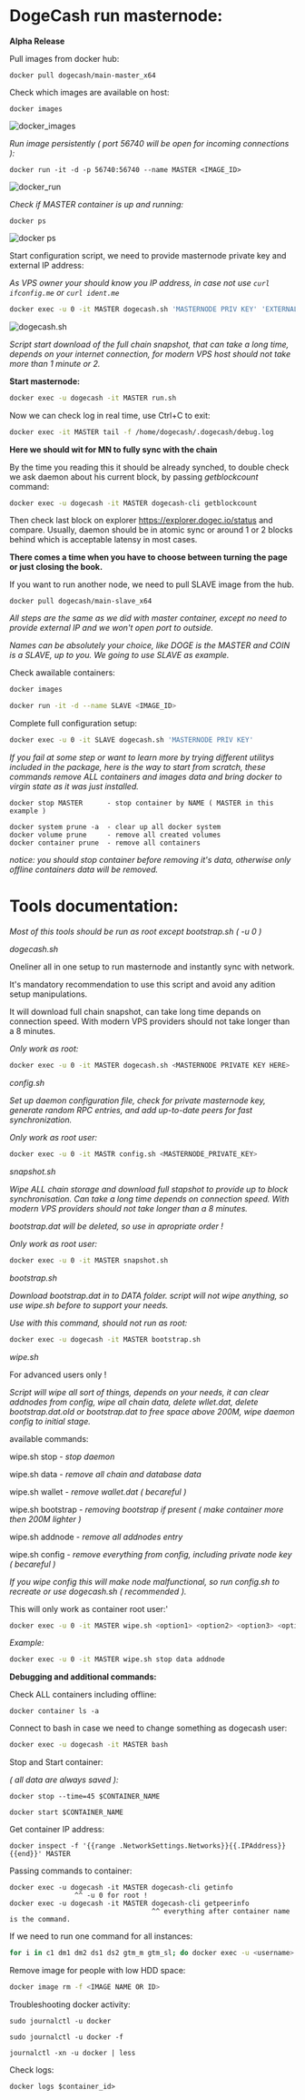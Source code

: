 # DogeCash run masternode:

**Alpha Release**

Pull images from docker hub:

```docker
docker pull dogecash/main-master_x64
```

Check which images are available on host:

```docker
docker images
```

![docker_images](https://user-images.githubusercontent.com/50751381/80302333-eaa9d980-8798-11ea-8644-5aaef52efc48.png)

_Run image persistently ( port 56740 will be open for incoming connections ):_

```docker
docker run -it -d -p 56740:56740 --name MASTER <IMAGE_ID>
```

![docker_run](https://user-images.githubusercontent.com/50751381/80302533-15e0f880-879a-11ea-8da3-0edd2cdd8b85.png)

_Check if MASTER container is up and running:_

```docker
docker ps
```

![docker ps](https://user-images.githubusercontent.com/50751381/80302655-d070fb00-879a-11ea-9826-ecfa23bdc7c7.png)

Start configuration script, we need to provide masternode private key and external IP address:

_As VPS owner your should know you IP address, in case not use `curl ifconfig.me` or `curl ident.me`_

```bash
docker exec -u 0 -it MASTER dogecash.sh 'MASTERNODE PRIV KEY' 'EXTERNAL IP'
```

![dogecash.sh](https://user-images.githubusercontent.com/50751381/80302833-fe0a7400-879b-11ea-9ca4-6f3deb82d55f.png)

_Script start download of the full chain snapshot, that can take a long time, depends on your internet connection, for modern VPS host should not take more than 1 minute or 2._

**Start masternode:**

```bash
docker exec -u dogecash -it MASTER run.sh
```

Now we can check log in real time, use Ctrl+C to exit:

```bash
docker exec -it MASTER tail -f /home/dogecash/.dogecash/debug.log
```

**Here we should wit for MN to fully sync with the chain**

By the time you reading this it should be already synched, to double check we ask daemon about his current block, by passing _getblockcount_ command:

```bash
docker exec -u dogecash -it MASTER dogecash-cli getblockcount
```

Then check last block on explorer https://explorer.dogec.io/status and compare. Usually, daemon should be in atomic sync or around 1 or 2 blocks behind which is acceptable latensy in most cases.

**There comes a time when you have to choose between turning the page or just closing the book.**

If you want to run another node, we need to pull SLAVE image from the hub.

```docker
docker pull dogecash/main-slave_x64
```

_All steps are the same as we did with master container, except no need to provide external IP and we won't open port to outside._

_Names can be absolutely your choice, like DOGE is the MASTER and COIN is a SLAVE, up to you. We going to use SLAVE as example._

Check awailable containers:

```bash
docker images
```

```bash
docker run -it -d --name SLAVE <IMAGE_ID>
```

Complete full configuration setup:

```bash
docker exec -u 0 -it SLAVE dogecash.sh 'MASTERNODE PRIV KEY'
```

_If you fail at some step or want to learn more by trying different utilitys included in the package, here is the way to start from scratch, these commands remove ALL containers and images data and bring docker to virgin state as it was just installed._

```
docker stop MASTER      - stop container by NAME ( MASTER in this example )

docker system prune -a  - clear up all docker system
docker volume prune     - remove all created volumes
docker container prune  - remove all containers
```

_notice: you should stop container before removing it's data, otherwise only offline containers data will be removed._

# Tools documentation:

_Most of this tools should be run as root except bootstrap.sh ( -u 0 )_

_dogecash.sh_

Oneliner all in one setup to run masternode and instantly sync with network.

It's mandatory recommendation to use this script and avoid any adition setup manipulations.

It will download full chain snapshot, can take long time depands on connection speed.
With modern VPS providers should not take longer than a 8 minutes.

_Only work as root:_

```bash
docker exec -u 0 -it MASTER dogecash.sh <MASTERNODE PRIVATE KEY HERE>
```

_config.sh_

_Set up daemon configuration file, check for private masternode key,_
_generate random RPC entries, and add up-to-date peers for fast synchronization._

_Only work as root user:_

```bash
docker exec -u 0 -it MASTR config.sh <MASTERNODE_PRIVATE_KEY>
```

_snapshot.sh_

_Wipe ALL chain storage and download full stapshot to provide up to block synchronisation._
_Can take a long time depends on connection speed._
_With modern VPS providers should not take longer than a 8 minutes._

_bootstrap.dat will be deleted, so use in apropriate order !_

_Only work as root user:_

```bash
docker exec -u 0 -it MASTER snapshot.sh
```

_bootstrap.sh_

_Download bootstrap.dat in to DATA folder._
_script will not wipe anything, so use wipe.sh before to support your needs._

_Use with this command, should not run as root:_

```bash
docker exec -u dogecash -it MASTER bootstrap.sh
```

_wipe.sh_

For advanced users only !

_Script will wipe all sort of things, depends on your needs, it can clear addnodes from config, wipe all chain data, delete wllet.dat, delete bootstrap.dat.old or bootstrap.dat to free space above 200M, wipe daemon config to initial stage._

available commands:

wipe.sh stop - _stop daemon_

wipe.sh data - _remove all chain and database data_

wipe.sh wallet - _remove wallet.dat ( becareful )_

wipe.sh bootstrap - _removing bootstrap if present ( make container more then 200M lighter )_

wipe.sh addnode - _remove all addnodes entry_

wipe.sh config - _remove everything from config, including private node key ( becareful )_

_If you wipe config this will make node malfunctional, so run config.sh to recreate or use dogecash.sh ( recommended )._

This will only work as container root user:'

```bash
docker exec -u 0 -it MASTER wipe.sh <option1> <option2> <option3> <option4> ...
```

_Example:_

```bash
docker exec -u 0 -it MASTER wipe.sh stop data addnode
```

**Debugging and additional commands:**

Check ALL containers including offline:

```docker
docker container ls -a
```

Connect to bash in case we need to change something as dogecash user:

```bash
docker exec -u dogecash -it MASTER bash
```

Stop and Start container:

_( all data are always saved ):_

```docker
docker stop --time=45 $CONTAINER_NAME

docker start $CONTAINER_NAME
```

Get container IP address:

```docker
docker inspect -f '{{range .NetworkSettings.Networks}}{{.IPAddress}}{{end}}' MASTER
```

Passing commands to container:

```docker
docker exec -u dogecash -it MASTER dogecash-cli getinfo
                ^^ -u 0 for root !
docker exec -u dogecash -it MASTER dogecash-cli getpeerinfo
                                   ^^ everything after container name is the command.
```

If we need to run one command for all instances:

```bash
for i in c1 dm1 dm2 ds1 ds2 gtm_m gtm_sl; do docker exec -u <username> -it $i /bin/bash -c "whatever we need to do"; done
```

Remove image for people with low HDD space:

```bash
docker image rm -f <IMAGE NAME OR ID>
```

Troubleshooting docker activity:

```docker
sudo journalctl -u docker

sudo journalctl -u docker -f

journalctl -xn -u docker | less
```

Check logs:

```docker
docker logs $container_id>
```
